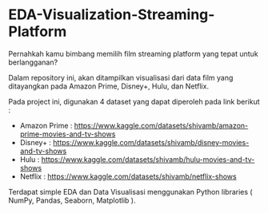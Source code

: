 # EDA-Visualization-Streaming-Platform
Pernahkah kamu bimbang memilih film streaming platform yang tepat untuk berlangganan? 

Dalam repository ini, akan ditampilkan visualisasi dari data film yang ditayangkan pada Amazon Prime, Disney+, Hulu, dan Netflix.

Pada project ini, digunakan 4 dataset yang dapat diperoleh pada link berikut :
 - Amazon Prime : https://www.kaggle.com/datasets/shivamb/amazon-prime-movies-and-tv-shows
 - Disney+ : https://www.kaggle.com/datasets/shivamb/disney-movies-and-tv-shows
 - Hulu : https://www.kaggle.com/datasets/shivamb/hulu-movies-and-tv-shows
 - Netflix : https://www.kaggle.com/datasets/shivamb/netflix-shows

Terdapat simple EDA dan Data Visualisasi menggunakan Python libraries ( NumPy, Pandas, Seaborn, Matplotlib ).

